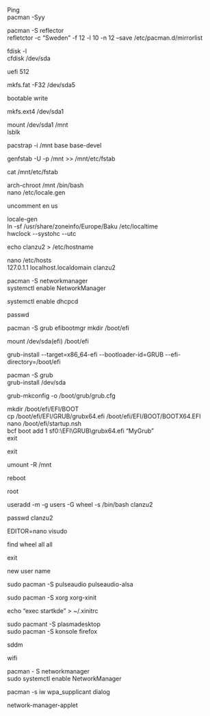 	 	 	 	
Ping  
pacman -Syy  

pacman -S reflector  
refletctor -c “Sweden” -f 12  -l 10 -n 12 –save /etc/pacman.d/mirrorlist  

fdisk -l  
cfdisk /dev/sda  


uefi 512  

mkfs.fat -F32 /dev/sda5   

bootable write  

mkfs.ext4 /dev/sda1  

mount /dev/sda1 /mnt  
lsblk   

pacstrap -i /mnt base base-devel  

genfstab -U -p /mnt >> /mnt/etc/fstab  

cat /mnt/etc/fstab  

arch-chroot /mnt /bin/bash  
nano /etc/locale.gen  

uncomment en us  

locale-gen  
ln -sf /usr/share/zoneinfo/Europe/Baku /etc/localtime  
hwclock --systohc --utc  

echo clanzu2 > /etc/hostname  

nano /etc/hosts   
127.0.1.1 localhost.localdomain  clanzu2  
 
pacman -S  networkmanager  
systemctl enable NetworkManager  

systemctl enable dhcpcd  

passwd   


pacman -S grub efibootmgr 
mkdir /boot/efi 

mount /dev/sda(efi) /boot/efi  

grub-install --target=x86_64-efi  --bootloader-id=GRUB --efi-directory=/boot/efi  


pacman -S grub  
grub-install /dev/sda 



grub-mkconfig -o /boot/grub/grub.cfg    

mkdir /boot/efi/EFI/BOOT  
cp /boot/efi/EFI/GRUB/grubx64.efi /boot/efi/EFI/BOOT/BOOTX64.EFI  
nano /boot/efi/startup.nsh  
bcf boot add 1 sf0:\EFI\GRUB\grubx64.efi “MyGrub”  
exit  

 


    
exit  

umount -R /mnt  

reboot  



root   

useradd -m -g users -G wheel -s /bin/bash clanzu2  

passwd clanzu2  

EDITOR=nano visudo   

find  wheel all all  


exit  

new user name  

sudo pacman -S pulseaudio pulseaudio-alsa  

sudo pacman -S xorg xorg-xinit  


echo “exec startkde” >  ~/.xinitrc  

sudo pacmant -S plasmadesktop  
sudo pacman -S konsole firefox  

sddm  




wifi  

pacman - S networkmanager  
sudo systemctl enable NetworkManager  

pacman -s iw wpa_supplicant dialog  




network-manager-applet  












 	
	


